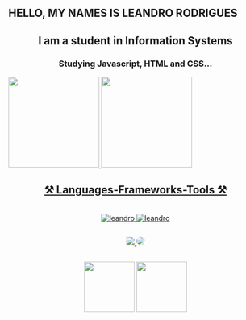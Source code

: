 ## HELLO, MY NAMES IS LEANDRO RODRIGUES

<h2 align="center">
I am a student in Information Systems
</h2>

<h3 align="center">
Studying Javascript, HTML and CSS...
</h3>

<div>
  <a href="https://github.com/leandrim1">
  <img height="180em" src="https://github-readme-stats.vercel.app/api?username=leandrim1&show_icons=true&theme=radical&include_all_commits-true&count_private=true"/>
  <img height="180em" src="https://github-readme-stats.vercel.app/api/top-langs/?username=leandrim1&layout=compact&langs_count=16&theme=radical"/>
</div>

<h2 align="center">⚒️ Languages-Frameworks-Tools ⚒️</h2>
<br/>
<div style="display: inline_block" align="center">
    <img alt="leandro" src="https://skillicons.dev/icons?i=react,bootstrap,mui,html,css,vscode,github,figma,tailwind,git,r" />
    <img alt="leandro" src="https://skillicons.dev/icons?i=nodejs,python,javascript,typescript,express,firebase,mongodb,c,java,nextjs,mysql,flask" /><br>
</div>
    
##

<div align="center"> 
<a href="https://instagram.com/leandrim9__" target="_blank"><img src="https://img.shields.io/badge/-Instagram-%23E4405F?style=for-the-badge&logo=instagram&logoColor=white"</a>
<a href="https://www.linkedin.com/in/leandro-rodrigues-32770926a" target="_blank"><img src="https://img.shields.io/badge/-LinkedIn-%230077B5?style=for-the-badge&logo=linkedin&logoColor=white" style="border-radius: 30px" target="_blank"></a> 
 </div>

##

<p align="center">
  <img src="https://raw.githubusercontent.com/Ayushparikh-code/Ayushparikh-code/main/me.gif" width=100 height=100>
  <img src="https://raw.githubusercontent.com/Ayushparikh-code/Ayushparikh-code/main/new.gif" height=100/>
</p>
